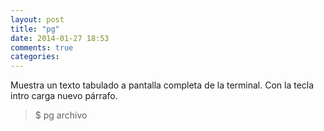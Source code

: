 ```yaml
---
layout: post
title: "pg"
date: 2014-01-27 18:53
comments: true
categories: 
---
```

Muestra un texto tabulado a pantalla completa de la terminal. Con la tecla intro carga nuevo párrafo.

>$ pg archivo 

